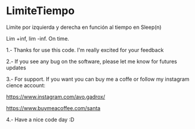 # LimiteTiempo
Limite por izquierda y derecha en función al tiempo en Sleep(n)

Lim +inf, lim -inf. On time.

1.- Thanks for use this code. I'm really excited for your feedback

2.- If you see any bug on the software, please let me know for futures updates

3.- For support. If you want you can buy me a coffe or follow my instagram cience account:

https://www.instagram.com/avo.gadrox/ 

https://www.buymeacoffee.com/santa

4.- Have a nice code day :D
